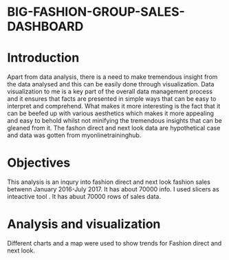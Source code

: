 # BIG-FASHION-GROUP-SALES-DASHBOARD

# Introduction

Apart from data analysis, there is a need to make tremendous insight from the data analysed and this can be easily done through visualization. Data visualization to me is a key part of the overall data management process and it ensures that facts are presented in simple ways that can be easy to interpret and comprehend. What makes it more interesting is the fact that it can be beefed up with various aesthetics which makes it more appealing and easy to behold whilst not minifying the tremendous insights that can be gleaned from it. The fashon direct and next look data are hypothetical case and data was gotten from myonlinetraininghub.   

# Objectives
This analysis is an inqury into fashion direct and next look fashion sales betwenn January 2016-July 2017. It has about 70000 info. I used slicers as inteactive tool . It has abuut 70000 rows of sales data. 

# Analysis and visualization
Different charts and a map were used to show trends for Fashion direct and next look.  
